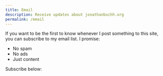 ```yaml
---
title: Email
description: Receive updates about jonathanbuchh.org
permalink: /email
---
```

If you want to be the first to know whenever I post something to this site, you can subscribe to my email list. I promise:

- No spam
- No ads
- Just content

Subscribe below:
